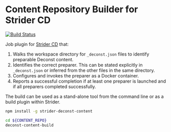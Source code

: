 # Content Repository Builder for Strider CD

[![Build Status](https://travis-ci.org/deconst/strider-deconst-content.svg?branch=master)](https://travis-ci.org/deconst/strider-deconst-content)

Job plugin for [Strider CD](https://github.com/Strider-CD/strider) that:

 1. Walks the workspace directory for `_deconst.json` files to identify preparable Deconst content.
 2. Identifies the correct preparer. This can be stated explicitly in `_deconst.json` or inferred from the other files in the same directory.
 3. Configures and invokes the preparer as a Docker container.
 4. Reports a successful completion if at least one preparer is launched and if all preparers completed successfully.

The build can be used as a stand-alone tool from the command line or as a build plugin within Strider.

```bash
npm install -g strider-deconst-content

cd ${CONTENT_REPO}
deconst-content-build
```
